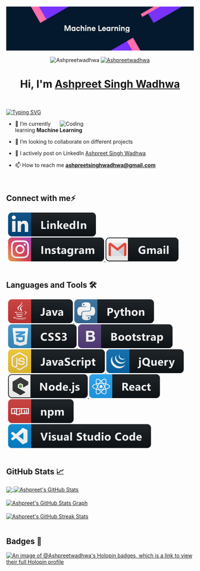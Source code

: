 [![MasterHead](/banner.jpg)](https://rishavchanda.io)

<p align="center">
<img src="https://komarev.com/ghpvc/?username=Ashpreetwadhwa&label=Profile%20views&color=6805D3&style=flat" alt="Ashpreetwadhwa" />
 <a href="https://github.com/Ashpreetwadhwa?tab=followers"> 
  <img src="https://img.shields.io/github/followers/Ashpreetwadhwa.svg?style=social&label=Follow" alt="Ashpreetwadhwa" />
 </a>
</p>

<h1 align="center" >Hi, I'm <a href="https://www.linkedin.com/in/ashpreet-singh-wadhwa-8a2029248/" target="_blank">Ashpreet Singh Wadhwa <br> </a> </h1> <br>

[![Typing SVG](https://readme-typing-svg.herokuapp.com?font=Fira+Code&weight=500&size=21&duration=4500&pause=1000&color=89E1FF&multiline=true&width=700&lines=A+Machine+Learning+Project+Developer+from+India)](https://git.io/typing-svg)

<img align="right" alt="Coding" width="360" src="https://connect.ignatiuz.com/hs-fs/hubfs/AI%20and%20Deep%20Learning.gif?width=1000&name=AI%20and%20Deep%20Learning.gif">

- 🌱 I’m currently learning **Machine Learning**

- 👯 I’m looking to collaborate on different projects

- 📝 I actively post on LinkedIn [Ashpreet Singh Wadhwa]([https://Ashpreetwadhwa.github.io/portfolio/](https://www.linkedin.com/in/ashpreet-singh-wadhwa-8a2029248/))
 
- 📫 How to reach me **ashpreetsinghwadhwa@gmail.com**
<br>

## Connect with me⚡

<p align="left" style="margin: 0 5px;">
  <a href="[https://www.linkedin.com/in/ashpreet-singh-wadhwa-8a2029248/]">
    <img src="logo/linkedin.svg" alt="example badge" style="vertical-align:top margin:6px 4px">
  </a> 
  <a href="[https://instagram.com/ashpreetsingh03/]">
    <img src="logo/instagram.svg" alt="example badge" style="vertical-align:top margin:6px 4px">
  </a> 
 <a href="mailto:ashpreetsinghwadhwa@gmail.com">
    <img src="logo/gmail.svg" alt="example badge" style="vertical-align:top margin:6px 4px">
  </a> 
</p>
<br> 

## Languages and Tools 🛠
<p align="left" style="margin: 0 5px;"> 
  <!-- >
<a href="https://getbootstrap.com" target="_blank" rel="noreferrer"> <img src="https://raw.githubusercontent.com/devicons/devicon/master/icons/bootstrap/bootstrap-plain-wordmark.svg" alt="bootstrap" width="40" height="40"/> </a> &emsp;
  <a href="https://www.cprogramming.com/" target="_blank" rel="noreferrer"> <img src="https://raw.githubusercontent.com/devicons/devicon/master/icons/c/c-original.svg" alt="c" width="40" height="40"/> </a> &emsp;
  <a href="https://www.w3schools.com/cpp/" target="_blank" rel="noreferrer"> <img src="https://raw.githubusercontent.com/devicons/devicon/master/icons/cplusplus/cplusplus-original.svg" alt="cplusplus" width="40" height="40"/> </a> &emsp;
  <a href="https://www.w3schools.com/css/" target="_blank" rel="noreferrer"> <img src="https://raw.githubusercontent.com/devicons/devicon/master/icons/css3/css3-original-wordmark.svg" alt="css3" width="40" height="40"/> </a>  &emsp;
  <a href="https://www.w3.org/html/" target="_blank" rel="noreferrer"> <img src="https://raw.githubusercontent.com/devicons/devicon/master/icons/html5/html5-original-wordmark.svg" alt="html5" width="40" height="40"/> </a>  &emsp;
  <a href="https://www.java.com" target="_blank" rel="noreferrer"> <img src="https://raw.githubusercontent.com/devicons/devicon/master/icons/java/java-original.svg" alt="java" width="40" height="40"/> </a> &emsp;
  <a href="https://developer.mozilla.org/en-US/docs/Web/JavaScript" target="_blank" rel="noreferrer"> <img src="https://raw.githubusercontent.com/devicons/devicon/master/icons/javascript/javascript-original.svg" alt="javascript" width="40" height="40"/> </a> &emsp;
  <a href="https://www.mongodb.com/" target="_blank" rel="noreferrer"> <img src="https://raw.githubusercontent.com/devicons/devicon/master/icons/mongodb/mongodb-original-wordmark.svg" alt="mongodb" width="40" height="40"/> </a> &emsp;
  <a href="https://www.mysql.com/" target="_blank" rel="noreferrer"> <img src="https://raw.githubusercontent.com/devicons/devicon/master/icons/mysql/mysql-original-wordmark.svg" alt="mysql" width="40" height="40"/> </a> &emsp;
 <a href="https://nodejs.org" target="_blank" rel="noreferrer"> <img src="https://raw.githubusercontent.com/devicons/devicon/master/icons/nodejs/nodejs-original-wordmark.svg" alt="nodejs" width="40" height="40"/> </a> &emsp;
  <a href="https://www.python.org" target="_blank" rel="noreferrer"> <img src="https://raw.githubusercontent.com/devicons/devicon/master/icons/python/python-original.svg" alt="python" width="40" height="40"/> </a> &emsp;
  <a href="https://reactjs.org/" target="_blank" rel="noreferrer"> <img src="https://raw.githubusercontent.com/devicons/devicon/master/icons/react/react-original-wordmark.svg" alt="react" width="40" height="40"/> </a> &emsp;
<-->
  <a href="#">
    <img src="logo/java.svg" alt="example badge" style="vertical-align:top margin:6px 4px">
  </a> 
 <a href="#">
    <img src="logo/python.svg" alt="example badge" style="vertical-align:top margin:6px 4px">
  </a> 
 <a href="#">
    <img src="logo/css3.svg" alt="example badge" style="vertical-align:top margin:6px 4px">
  </a> 
 <a href="#">
    <img src="logo/bootstrap.svg" alt="example badge" style="vertical-align:top margin:6px 4px">
  </a> 
 <a href="#">
    <img src="logo/js.svg" alt="example badge" style="vertical-align:top margin:6px 4px">
  </a> 
 <a href="#">
    <img src="logo/jquery.svg" alt="example badge" style="vertical-align:top margin:6px 4px">
  </a> 
 <a href="#">
    <img src="logo/nodejs_larger.svg" alt="example badge" style="vertical-align:top margin:6px 4px">
  </a> 
 <a href="#">
    <img src="logo/react.svg" alt="example badge" style="vertical-align:top margin:6px 4px">
  </a> 
  <a href="#">
    <img src="logo/npm.svg" alt="example badge" style="vertical-align:top margin:6px 4px">
  </a> 
 <a href="#">
    <img src="logo/visualstudio_code.svg" alt="example badge" style="vertical-align:top margin:6px 4px">
  </a> 
</p>
<br>

## GitHub Stats 📈
<a href="https://github.com/Ashpreetwadhwa/Ashpreetwadhwa">
  <img align="center" src="https://github-readme-stats.vercel.app/api/top-langs/?username=Ashpreetwadhwa&hide=less&title_color=d13979&text_color=c9cacc&icon_color=2bbc8a&bg_color=1d1f21&langs_count=3" />
</a>

<a href="https://github.com/Ashpreetwadhwa/Ashpreetwadhwa">
  <img align="center" src="https://github-readme-stats.vercel.app/api?username=Ashpreetwadhwa&count_private=true&show_icons=true&theme=radical&hide_border=true&custom_title=Ashpreet%20Singh%20Wadhwa%27s%20Github%20Stats" alt="Ashpreet's GitHub Stats" />
</a>
<br><br>

<a href="https://github.com/Ashpreetwadhwa/Ashpreetwadhwa">
  <img align="center" src="https://github-profile-summary-cards.vercel.app/api/cards/profile-details?username=Ashpreetwadhwa&theme=radical&hide_border=true)](https://github.com/Ashpreetwadhwa" alt="Ashpreet's GitHub Stats Graph"/>
</a>
<br><br>

<a href="https://github.com/Ashpreetwadhwa/Ashpreetwadhwa">
  <img align="center" src="https://github-readme-streak-stats.herokuapp.com/?user=Ashpreetwadhwa&theme=dark" alt="Ashpreet's GitHub Streak Stats"/>
</a>
<br><br>

## Badges 🚀

[![An image of @Ashpreetwadhwa's Holopin badges, which is a link to view their full Holopin profile](https://holopin.me/Ashpreetwadhwa)](https://holopin.io/@Ashpreetwadhwa)
